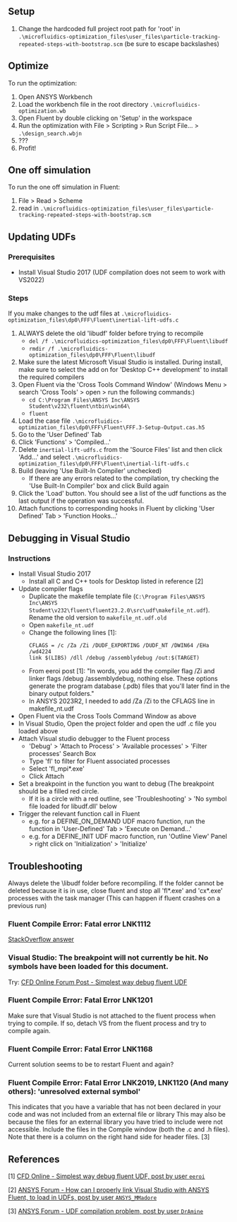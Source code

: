 ## Setup
1. Change the hardcoded full project root path for 'root' in `.\microfluidics-optimization_files\user_files\particle-tracking-repeated-steps-with-bootstrap.scm` (be sure to escape backslashes)

## Optimize
To run the optimization:
1. Open ANSYS Workbench
2. Load the workbench file in the root directory `.\microfluidics-optimization.wb`
3. Open Fluent by double clicking on 'Setup' in the workspace
3. Run the optimization with File > Scripting > Run Script File... > `.\design_search.wbjn`
4. ???
5. Profit!

## One off simulation
To run the one off simulation in Fluent:
1. File > Read > Scheme
2. read in `.\microfluidics-optimization_files\user_files\particle-tracking-repeated-steps-with-bootstrap.scm`

## Updating UDFs
### Prerequisites
- Install Visual Studio 2017 (UDF compilation does not seem to work with VS2022)

### Steps
If you make changes to the udf files at `.\microfluidics-optimization_files\dp0\FFF\Fluent\inertial-lift-udfs.c`
1. ALWAYS delete the old 'libudf' folder before trying to recompile
    - `del /f .\microfluidics-optimization_files\dp0\FFF\Fluent\libudf`
    - `rmdir /f .\microfluidics-optimization_files\dp0\FFF\Fluent\libudf`
2. Make sure the latest Microsoft Visual Studio is installed. During install, make sure to select the add on for 'Desktop C++ development' to install the required compilers
3. Open Fluent via the 'Cross Tools Command Window' (Windows Menu > search 'Cross Tools' > open > run the following commands:)
    - `cd C:\Program Files\ANSYS Inc\ANSYS Student\v232\fluent\ntbin\win64\`
    - `fluent`
4. Load the case file `.\microfluidics-optimization_files\dp0\FFF\Fluent\FFF.3-Setup-Output.cas.h5`
5. Go to the 'User Defined' Tab
6. Click 'Functions' > 'Compiled...'
7. Delete `inertial-lift-udfs.c` from the 'Source Files' list and then click 'Add...' and select `.\microfluidics-optimization_files\dp0\FFF\Fluent\inertial-lift-udfs.c`
8. Build (leaving 'Use Built-In Compiler' unchecked)
    - If there are any errors related to the compilation, try checking the 'Use Built-In Compiler' box and click Build again
9. Click the 'Load' button. You should see a list of the udf functions as the last output if the operation was successful.
10. Attach functions to corresponding hooks in Fluent by clicking 'User Defined' Tab > 'Function Hooks...'

## Debugging in Visual Studio
### Instructions
- Install Visual Studio 2017
    - Install all C and C++ tools for Desktop listed in reference [2]
- Update compiler flags
    - Duplicate the makefile template file (`C:\Program Files\ANSYS Inc\ANSYS Student\v232\fluent\fluent23.2.0\src\udf\makefile_nt.udf`). Rename the old version to `makefile_nt.udf.old`
    - Open `makefile_nt.udf`
    - Change the following lines [1]:
        ```
        CFLAGS = /c /Za /Zi /DUDF_EXPORTING /DUDF_NT /DWIN64 /EHa /wd4224
        link $(LIBS) /dll /debug /assemblydebug /out:$(TARGET)
        ```
    - From eeroi post [1]: "In words, you add the compiler flag /Zi and linker flags /debug /assemblydebug, nothing else. These options generate the program database (.pdb) files that you'll later find in the binary output folders."
    - In ANSYS 2023R2, I needed to add /Za /Zi to the CFLAGS line in makefile_nt.udf
- Open Fluent via the Cross Tools Command Window as above
- In Visual Studio, Open the project folder and open the udf .c file you loaded above
- Attach Visual studio debugger to the Fluent process
    - 'Debug' > 'Attach to Process' > 'Available processes' > 'Filter processes' Search Box
    - Type 'fl' to filter for Fluent associated processes
    - Select 'fl_mpi*.exe'
    - Click Attach
- Set a breakpoint in the function you want to debug (The breakpoint should be a filled red circle.
    - If it is a circle with a red outline, see 'Troubleshooting' > 'No symbol file loaded for libudf.dll' below
- Trigger the relevant function call in Fluent
    - e.g. for a DEFINE_ON_DEMAND UDF macro function, run the function in 'User-Defined' Tab > 'Execute on Demand...'
    - e.g. for a DEFINE_INIT UDF macro function, run 'Outline View' Panel > right click on 'Initialization' > 'Initialize'

## Troubleshooting
Always delete the \libudf folder before recompiling. If the folder cannot be deleted because it is in use, close fluent and stop all 'fl*.exe' and 'cx*.exe' processes with the task manager (This can happen if fluent crashes on a previous run)
### Fluent Compile Error: Fatal error LNK1112
[StackOverflow answer](https://stackoverflow.com/questions/3563756/fatal-error-lnk1112-module-machine-type-x64-conflicts-with-target-machine-typ)
### Visual Studio: The breakpoint will not currently be hit. No symbols have been loaded for this document.
Try: [CFD Online Forum Post - Simplest way debug fluent UDF](https://web.archive.org/web/20211017011134/https://www.cfd-online.com/Forums/fluent-udf/206603-simplest-way-debug-fluent-udf.html)
### Fluent Compile Error: Fatal Error LNK1201
Make sure that Visual Studio is not attached to the fluent process when trying to compile. If so, detach VS from the fluent process and try to compile again.
### Fluent Compile Error: Fatal Error LNK1168
Current solution seems to be to restart Fluent and again?
### Fluent Compile Error: Fatal Error LNK2019, LNK1120 (And many others): 'unresolved external symbol'
This indicates that you have a variable that has not been declared in your code and was not included from an external file or library
This may also be because the files for an external library you have tried to include were not accessible. Include the files in the Compile window (both the .c and .h files). Note that there is a column on the right hand side for header files. [3]

## References
[1] [CFD Online - Simplest way debug fluent UDF, post by user `eeroi`](https://web.archive.org/web/20211017011134/https://www.cfd-online.com/Forums/fluent-udf/206603-simplest-way-debug-fluent-udf.html)

[2] [ANSYS Forum - How can I properly link Visual Studio with ANSYS Fluent, to load in UDFs, post by user `ANSYS_MMadore`](https://web.archive.org/web/20221128211933/https://forum.ansys.com/forums/topic/how-can-i-properly-link-visual-studio-with-ansys-fluent-to-load-in-udfs/)

[3] [ANSYS Forum - UDF compilation problem, post by user `DrAmine`](https://web.archive.org/web/20230127072511/https://forum.ansys.com/forums/topic/udf-compilation-problem/)
